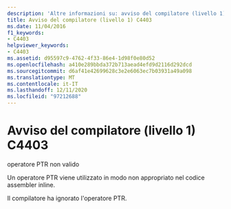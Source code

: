 ```yaml
---
description: 'Altre informazioni su: avviso del compilatore (livello 1) C4403'
title: Avviso del compilatore (livello 1) C4403
ms.date: 11/04/2016
f1_keywords:
- C4403
helpviewer_keywords:
- C4403
ms.assetid: d95597c9-4762-4f33-86e4-1d98f0e80d52
ms.openlocfilehash: a410e289bbda372b713aead4efd9d2116d292dcd
ms.sourcegitcommit: d6af41e42699628c3e2e6063ec7b03931a49a098
ms.translationtype: MT
ms.contentlocale: it-IT
ms.lasthandoff: 12/11/2020
ms.locfileid: "97212688"
---
```

# <a name="compiler-warning-level-1-c4403"></a>Avviso del compilatore (livello 1) C4403

operatore PTR non valido

Un operatore PTR viene utilizzato in modo non appropriato nel codice assembler inline.

Il compilatore ha ignorato l'operatore PTR.
